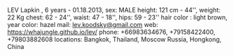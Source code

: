 LEV Lapkin , 6 years - 01.18.2013, sex: MALE
height: 121 сm - 44'', weight: 22 Kg
chest: 62 - 24'', waist: 47 - 18'', hips: 59 - 23''
hair color : light brown, year color: hazel
mail: lev.koodsky@gmail.com
web: https://whajungle.github.io/lev/
phone: +66983634676, +79158422400, +79803882608
locations: Bangkok, Thailand, Moscow Russia, Hongkong, China
